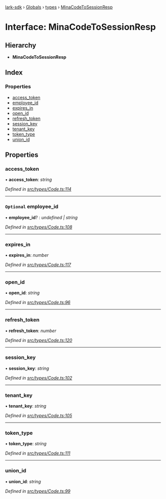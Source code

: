 [lark-sdk](../README.md) › [Globals](../globals.md) › [types](../modules/types.md) › [MinaCodeToSessionResp](types.minacodetosessionresp.md)

# Interface: MinaCodeToSessionResp

## Hierarchy

* **MinaCodeToSessionResp**

## Index

### Properties

* [access_token](types.minacodetosessionresp.md#access_token)
* [employee_id](types.minacodetosessionresp.md#optional-employee_id)
* [expires_in](types.minacodetosessionresp.md#expires_in)
* [open_id](types.minacodetosessionresp.md#open_id)
* [refresh_token](types.minacodetosessionresp.md#refresh_token)
* [session_key](types.minacodetosessionresp.md#session_key)
* [tenant_key](types.minacodetosessionresp.md#tenant_key)
* [token_type](types.minacodetosessionresp.md#token_type)
* [union_id](types.minacodetosessionresp.md#union_id)

## Properties

###  access_token

• **access_token**: *string*

*Defined in [src/types/Code.ts:114](https://github.com/TbhT/lark-sdk/blob/5ecb791/src/types/Code.ts#L114)*

___

### `Optional` employee_id

• **employee_id**? : *undefined | string*

*Defined in [src/types/Code.ts:108](https://github.com/TbhT/lark-sdk/blob/5ecb791/src/types/Code.ts#L108)*

___

###  expires_in

• **expires_in**: *number*

*Defined in [src/types/Code.ts:117](https://github.com/TbhT/lark-sdk/blob/5ecb791/src/types/Code.ts#L117)*

___

###  open_id

• **open_id**: *string*

*Defined in [src/types/Code.ts:96](https://github.com/TbhT/lark-sdk/blob/5ecb791/src/types/Code.ts#L96)*

___

###  refresh_token

• **refresh_token**: *number*

*Defined in [src/types/Code.ts:120](https://github.com/TbhT/lark-sdk/blob/5ecb791/src/types/Code.ts#L120)*

___

###  session_key

• **session_key**: *string*

*Defined in [src/types/Code.ts:102](https://github.com/TbhT/lark-sdk/blob/5ecb791/src/types/Code.ts#L102)*

___

###  tenant_key

• **tenant_key**: *string*

*Defined in [src/types/Code.ts:105](https://github.com/TbhT/lark-sdk/blob/5ecb791/src/types/Code.ts#L105)*

___

###  token_type

• **token_type**: *string*

*Defined in [src/types/Code.ts:111](https://github.com/TbhT/lark-sdk/blob/5ecb791/src/types/Code.ts#L111)*

___

###  union_id

• **union_id**: *string*

*Defined in [src/types/Code.ts:99](https://github.com/TbhT/lark-sdk/blob/5ecb791/src/types/Code.ts#L99)*
